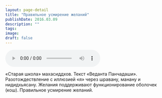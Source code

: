 ```yaml
---
layout: page-detail
title: "Правильное усмирение желаний"
publishDate: 2016.03.09
description: ""
tags:
image:
draft: false
---
```


<audio title="2016.03.09 - Правильное усмирение желаний.mp3" src="/upload/iblock/9ac/9ac62fade5e01c9f09c9224168ec6a2b.mp3" controls=""></audio>

 «Старая школа» махасиддхов. Текст «Веданта Панчадаши». Разотождествление с иллюзией «я» через шравану, манану и нидидхьясану. Желания поддерживают функционирование оболочек (кош). Правильное усмирение желаний. 

  
